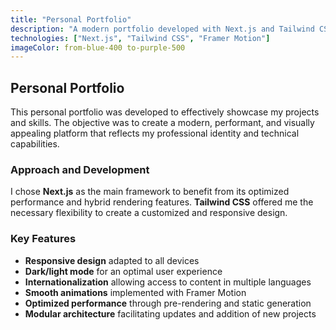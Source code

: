```yaml
---
title: "Personal Portfolio"
description: "A modern portfolio developed with Next.js and Tailwind CSS"
technologies: ["Next.js", "Tailwind CSS", "Framer Motion"]
imageColor: from-blue-400 to-purple-500
---
```


## Personal Portfolio

This personal portfolio was developed to effectively showcase my projects and skills. The objective was to create a modern, performant, and visually appealing platform that reflects my professional identity and technical capabilities.

### Approach and Development

I chose **Next.js** as the main framework to benefit from its optimized performance and hybrid rendering features. **Tailwind CSS** offered me the necessary flexibility to create a customized and responsive design.

### Key Features

- **Responsive design** adapted to all devices
- **Dark/light mode** for an optimal user experience
- **Internationalization** allowing access to content in multiple languages
- **Smooth animations** implemented with Framer Motion
- **Optimized performance** through pre-rendering and static generation
- **Modular architecture** facilitating updates and addition of new projects

